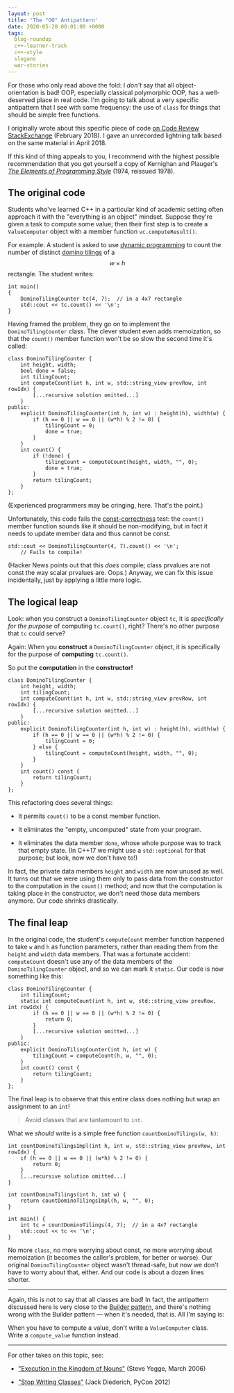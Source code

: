 ```yaml
---
layout: post
title: 'The "OO" Antipattern'
date: 2020-05-28 00:01:00 +0000
tags:
  blog-roundup
  c++-learner-track
  c++-style
  slogans
  war-stories
---
```


For those who only read above the fold: I _don't_ say that all object-orientation is bad!
OOP, especially classical polymorphic OOP, has a well-deserved place in real code.
I'm going to talk about a very specific antipattern that I see with some frequency:
the use of `class` for things that should be simple free functions.

I originally wrote about this specific piece of code
[on Code Review StackExchange](https://codereview.stackexchange.com/questions/188300/counting-the-number-of-domino-tilings-for-a-rectangular-grid)
(February 2018). I gave an unrecorded lightning talk based on the same material in April 2018.

If this kind of thing appeals to you, I recommend with the highest possible recommendation
that you get yourself a copy of Kernighan and Plauger's [_The Elements of Programming Style_](https://amzn.to/2X5W1H0)
(1974, reissued 1978).


## The original code

Students who've learned C++ in a particular kind of academic setting often approach
it with the "everything is an object" mindset. Suppose they're given a task to compute
some value; then their first step is to create a `ValueComputer` object with a
member function `vc.computeResult()`.

For example: A student is asked to use [dynamic programming](https://en.wikipedia.org/wiki/Dynamic_programming)
to count the number of distinct [domino tilings](https://en.wikipedia.org/wiki/Domino_tiling)
of a $$w\times h$$ rectangle. The student writes:

    int main()
    {
        DominoTilingCounter tc(4, 7);  // in a 4x7 rectangle
        std::cout << tc.count() << '\n';
    }

Having framed the problem, they go on to implement the `DominoTilingCounter` class.
The clever student even adds memoization, so that the `count()` member function won't be
so slow the second time it's called:

    class DominoTilingCounter {
        int height, width;
        bool done = false;
        int tilingCount;
        int computeCount(int h, int w, std::string_view prevRow, int rowIdx) {
            [...recursive solution omitted...]
        }
    public:
        explicit DominoTilingCounter(int h, int w) : height(h), width(w) {
            if (h == 0 || w == 0 || (w*h) % 2 != 0) {
                tilingCount = 0;
                done = true;
            }
        }
        int count() {
            if (!done) {
                tilingCount = computeCount(height, width, "", 0);
                done = true;
            }
            return tilingCount;
        }
    };

(Experienced programmers may be cringing, here. That's the point.)

Unfortunately, this code fails the [const-correctness](/blog/2019/01/03/const-is-a-contract/) test:
the `count()` member function sounds like it should be non-modifying, but in fact
it needs to update member data and thus cannot be const.

    std::cout << DominoTilingCounter(4, 7).count() << '\n';
        // Fails to compile!

(Hacker News points out that this _does_ compile; class prvalues are not const
the way scalar prvalues are. Oops.)
Anyway, we can fix this issue incidentally, just by applying a little more logic.


## The logical leap

Look: when you construct a `DominoTilingCounter` object `tc`,
it is _specifically for the purpose_ of computing `tc.count()`, right?
There's no other purpose that `tc` could serve?

Again: When you <b>construct</b> a `DominoTilingCounter` object, it is specifically
for the purpose of <b>computing</b> `tc.count()`.

So put the <b>computation</b> in the <b>constructor!</b>

    class DominoTilingCounter {
        int height, width;
        int tilingCount;
        int computeCount(int h, int w, std::string_view prevRow, int rowIdx) {
            [...recursive solution omitted...]
        }
    public:
        explicit DominoTilingCounter(int h, int w) : height(h), width(w) {
            if (h == 0 || w == 0 || (w*h) % 2 != 0) {
                tilingCount = 0;
            } else {
                tilingCount = computeCount(height, width, "", 0);
            }
        }
        int count() const {
            return tilingCount;
        }
    };

This refactoring does several things:

- It permits `count()` to be a const member function.

- It eliminates the "empty, uncomputed" state from your program.

- It eliminates the data member `done`, whose whole purpose was to track that empty state.
    (In C++17 we might use a `std::optional` for that purpose; but look, now we don't have to!)

In fact, the private data members `height` and `width` are now unused as well. It turns out
that we were using them only to pass data from the constructor to the computation in
the `count()` method; and now that the computation is taking place in the constructor, we
don't need those data members anymore. Our code shrinks drastically.


## The final leap

In the original code, the student's `computeCount` member function happened to take `w` and `h`
as function parameters, rather than reading them from the `height` and `width` data members.
That was a fortunate accident: `computeCount` doesn't use any of the
data members of the `DominoTilingCounter` object, and so we can mark it `static`.
Our code is now something like this:

    class DominoTilingCounter {
        int tilingCount;
        static int computeCount(int h, int w, std::string_view prevRow, int rowIdx) {
            if (h == 0 || w == 0 || (w*h) % 2 != 0) {
                return 0;
            }
            [...recursive solution omitted...]
        }
    public:
        explicit DominoTilingCounter(int h, int w) {
            tilingCount = computeCount(h, w, "", 0);
        }
        int count() const {
            return tilingCount;
        }
    };

The final leap is to observe that this entire class does nothing but wrap an assignment to an `int`!

> Avoid classes that are tantamount to `int`.

What we _should_ write is a simple free function `countDominoTilings(w, h)`:

    int countDominoTilingsImpl(int h, int w, std::string_view prevRow, int rowIdx) {
        if (h == 0 || w == 0 || (w*h) % 2 != 0) {
            return 0;
        }
        [...recursive solution omitted...]
    }

    int countDominoTilings(int h, int w) {
        return countDominoTilingsImpl(h, w, "", 0);
    }

    int main() {
        int tc = countDominoTilings(4, 7);  // in a 4x7 rectangle
        std::cout << tc << '\n';
    }

No more `class`, no more worrying about const, no more worrying about memoization (it becomes the
caller's problem, for better or worse). Our original `DominoTilingCounter` object wasn't thread-safe,
but now we don't have to worry about that, either. And our code is about a dozen lines shorter.

----

Again, this is not to say that all classes are bad! In fact, the antipattern discussed here is
very close to the [Builder pattern](https://en.wikipedia.org/wiki/Builder_pattern),
and there's nothing wrong with the Builder pattern — when it's needed, that is.
All I'm saying is:

When you have to compute a value, don't write a `ValueComputer` class.  
Write a `compute_value` function instead.

----

For other takes on this topic, see:

- ["Execution in the Kingdom of Nouns"](http://steve-yegge.blogspot.com/2006/03/execution-in-kingdom-of-nouns.html) (Steve Yegge, March 2006)

- ["Stop Writing Classes"](https://www.youtube.com/watch?v=o9pEzgHorH0) (Jack Diederich, PyCon 2012)
